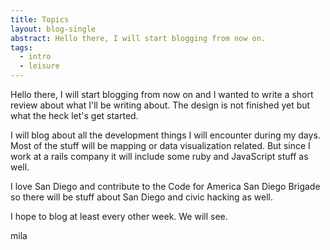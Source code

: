 ```yaml
---
title: Topics
layout: blog-single
abstract: Hello there, I will start blogging from now on.
tags: 
  - intro
  - leisure
---
```

Hello there, I will start blogging from now on and I wanted to write a
short review about what I'll be writing about. The design is not finished yet but
what the heck let's get started.

I will blog about all the development things I will encounter during my days. Most of the stuff will be mapping or data visualization related. But since I work at a rails company it will include some ruby and JavaScript stuff as well.

I love San Diego and contribute to the Code for America San Diego Brigade so there will be stuff about San Diego and civic hacking as well. 

I hope to blog at least every other week. We will see. 

mila
